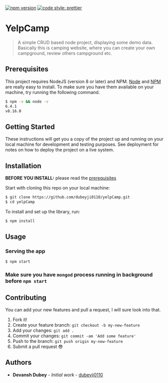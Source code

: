 [![npm version](https://badge.fury.io/js/angular2-expandable-list.svg)](https://badge.fury.io/js/angular2-expandable-list)
[![code style: prettier](https://img.shields.io/badge/code_style-prettier-ff69b4.svg?style=flat-square)](https://github.com/prettier/prettier)

# YelpCamp

> A simple CRUD based node project, displaying some demo data. Basically this is camping website, where you can create your own campground, review others campground etc.

## Prerequisites

This project requires NodeJS (version 8 or later) and NPM.
[Node](http://nodejs.org/) and [NPM](https://npmjs.org/) are really easy to install.
To make sure you have them available on your machine,
try running the following command.

```sh
$ npm -v && node -v
6.4.1
v8.16.0
```

## Getting Started

These instructions will get you a copy of the project up and running on your local machine for development and testing purposes. See deployment for notes on how to deploy the project on a live system.

## Installation

**BEFORE YOU INSTALL:** please read the [prerequisites](#prerequisites)

Start with cloning this repo on your local machine:

```sh
$ git clone https://github.com/dubeyji0110/yelpCamp.git
$ cd yelpCamp
```

To install and set up the library, run:

```sh
$ npm install
```

## Usage

### Serving the app

```sh
$ npm start
```

### Make sure you have `mongod` process running in background before `npm start`

## Contributing
You can add your new features and pull a request, I will sure look into that.

1.  Fork it!
2.  Create your feature branch: `git checkout -b my-new-feature`
3.  Add your changes: `git add .`
4.  Commit your changes: `git commit -am 'Add some feature'`
5.  Push to the branch: `git push origin my-new-feature`
6.  Submit a pull request :sunglasses:

## Authors

* **Devansh Dubey** - *Initial work* - [dubeyji0110](https://github.com/dubeyji0110)